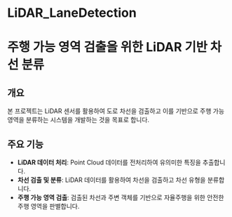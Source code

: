 # LiDAR_LaneDetection
# 주행 가능 영역 검출을 위한 LiDAR 기반 차선 분류

## 개요
본 프로젝트는 LiDAR 센서를 활용하여 도로 차선을 검출하고 이를 기반으로 주행 가능 영역을 분류하는 시스템을 개발하는 것을 목표로 합니다.
## 주요 기능
- **LiDAR 데이터 처리**: Point Cloud 데이터를 전처리하여 유의미한 특징을 추출합니다.
- **차선 검출 및 분류**: LiDAR 데이터를 활용하여 차선을 검출하고 차선 유형을 분류합니다.
- **주행 가능 영역 검출**: 검출된 차선과 주변 객체를 기반으로 자율주행을 위한 안전한 주행 영역을 판별합니다.
